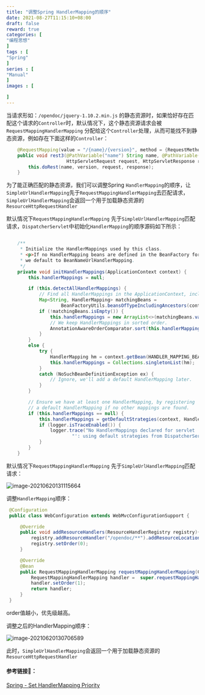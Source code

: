 ```yaml
---
title: "调整Spring HandlerMapping的顺序"
date: 2021-08-27T11:15:10+08:00
draft: false
reward: true
categories: [
"编程思想"
]
tags : [
"Spring"
]
series : [
"Manual"
]
images : [

]
---
```


[comment]: <> "# 调整Spring HandlerMapping的顺序"

当请求形如：`/opendoc/jquery-1.10.2.min.js` 的静态资源时，如果恰好存在匹配这个请求的`Controller`时，默认情况下，这个静态资源请求会被 `RequestMappingHandlerMapping` 分配给这个`Controller`处理，从而可能找不到静态资源，例如存在下面这样的`Controller`：

```java
    @RequestMapping(value = "/{name}/{version}", method = {RequestMethod.POST, RequestMethod.GET})
    public void rest3(@PathVariable("name") String name, @PathVariable("version") String version,
                      HttpServletRequest request, HttpServletResponse response) {
        this.doRest(name, version, request, response);
    }
```

为了能正确匹配的静态资源，我们可以调整Spring `HandlerMapping`的顺序，让`SimpleUrlHandlerMapping`先于`RequestMappingHandlerMapping`去匹配请求，`SimpleUrlHandlerMapping`会返回一个用于加载静态资源的`ResourceHttpRequestHandler`

默认情况下`RequestMappingHandlerMapping` 先于`SimpleUrlHandlerMapping`匹配请求，`DispatcherServlet`中初始化`HandlerMapping`的顺序源码如下所示：

```java

	/**
	 * Initialize the HandlerMappings used by this class.
	 * <p>If no HandlerMapping beans are defined in the BeanFactory for this namespace,
	 * we default to BeanNameUrlHandlerMapping.
	 */
	private void initHandlerMappings(ApplicationContext context) {
		this.handlerMappings = null;

		if (this.detectAllHandlerMappings) {
			// Find all HandlerMappings in the ApplicationContext, including ancestor contexts.
			Map<String, HandlerMapping> matchingBeans =
					BeanFactoryUtils.beansOfTypeIncludingAncestors(context, HandlerMapping.class, true, false);
			if (!matchingBeans.isEmpty()) {
				this.handlerMappings = new ArrayList<>(matchingBeans.values());
				// We keep HandlerMappings in sorted order.
				AnnotationAwareOrderComparator.sort(this.handlerMappings);
			}
		}
		else {
			try {
				HandlerMapping hm = context.getBean(HANDLER_MAPPING_BEAN_NAME, HandlerMapping.class);
				this.handlerMappings = Collections.singletonList(hm);
			}
			catch (NoSuchBeanDefinitionException ex) {
				// Ignore, we'll add a default HandlerMapping later.
			}
		}

		// Ensure we have at least one HandlerMapping, by registering
		// a default HandlerMapping if no other mappings are found.
		if (this.handlerMappings == null) {
			this.handlerMappings = getDefaultStrategies(context, HandlerMapping.class);
			if (logger.isTraceEnabled()) {
				logger.trace("No HandlerMappings declared for servlet '" + getServletName() +
						"': using default strategies from DispatcherServlet.properties");
			}
		}
	}
```

默认情况下`RequestMappingHandlerMapping` 先于`SimpleUrlHandlerMapping`匹配请求：

![image-20210620131115664](https://cdn.tkaid.com/img/image-20210620131115664.png)



调整`HandlerMapping`顺序：

```java
 @Configuration
 public class WebConfiguration extends WebMvcConfigurationSupport {

     @Override
     public void addResourceHandlers(ResourceHandlerRegistry registry){
         registry.addResourceHandler("/opendoc/**").addResourceLocations("/opendoc/");
         registry.setOrder(0);
     }

     @Override
     @Bean
     public RequestMappingHandlerMapping requestMappingHandlerMapping(ContentNegotiationManager contentNegotiationManager, FormattingConversionService conversionService, ResourceUrlProvider resourceUrlProvider) {
         RequestMappingHandlerMapping handler =  super.requestMappingHandlerMapping(contentNegotiationManager, conversionService, resourceUrlProvider);
         handler.setOrder(1);
         return handler;
     }
 }
```

order值越小，优先级越高。

调整之后的HandlerMapping顺序：

![image-20210620130706589](https://cdn.tkaid.com/img/image-20210620130706589.png)

此时，`SimpleUrlHandlerMapping`会返回一个用于加载静态资源的`ResourceHttpRequestHandler`



#### 参考链接🔗：

[Spring - Set HandlerMapping Priority](https://stackoverflow.com/questions/17374549/spring-set-handlermapping-priority)

